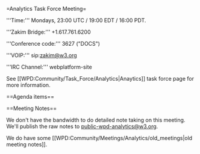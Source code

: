 =Analytics Task Force Meeting=

'''Time:''' Mondays, 23:00 UTC / 19:00 EDT / 16:00 PDT. 

'''Zakim Bridge:''' +1.617.761.6200

'''Conference code:''' 3627 ("DOCS") 

'''VOIP:'''  sip:zakim@w3.org

'''IRC Channel:''' webplatform-site

See [[WPD:Community/Task_Force/Analytics|Anaytics]] task force page for more information.

==Agenda items==

==Meeting Notes==

We don't have the bandwidth to do detailed note taking on this meeting. We'll publish the raw notes to public-wpd-analytics@w3.org.

We do have some [[WPD:Community/Meetings/Analytics/old_meetings|old meeting notes]].